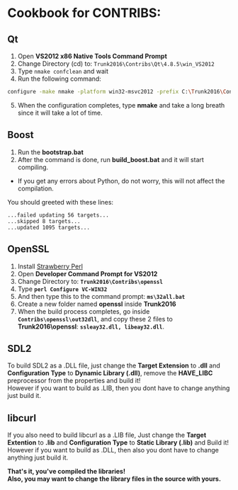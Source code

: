 # Cookbook for CONTRIBS:

## Qt
1. Open **VS2012 x86 Native Tools Command Prompt**
2. Change Directory (cd) to: `Trunk2016\Contribs\Qt\4.8.5\win_VS2012`
3. Type `nmake confclean` and wait
4. Run the following command:
```sh
configure -make nmake -platform win32-msvc2012 -prefix C:\Trunk2016\Contribs\Qt\4.8.5\win_VS2012 -opensource -confirm-license -opengl desktop -nomake examples -nomake tests -webkit -xmlpatterns
```
5. When the configuration completes, type **nmake** and take a long breath since it will take a lot of time.
 
## Boost
1. Run the **bootstrap.bat**
2. After the command is done, run **build_boost.bat** and it will start compiling.

- If you get any errors about Python, do not worry, this will not affect the compilation.

You should greeted with these lines:

```
...failed updating 56 targets...
...skipped 8 targets...
...updated 1095 targets...
```

## OpenSSL
1. Install [Strawberry Perl](https://strawberryperl.com/)
2. Open **Developer Command Prompt for VS2012**
3. Change Directory to: **`Trunk2016\Contribs\openssl`**
4. Type **`perl Configure VC-WIN32`**
5. And then type this to the command prompt: **`ms\32all.bat`**
6. Create a new folder named **openssl** inside **Trunk2016**
7. When the build process completes, go inside **`Contribs\openssl\out32dll`**, and copy these 2 files to **Trunk2016\openssl**: **`ssleay32.dll, libeay32.dll`**.

## SDL2
To build SDL2 as a .DLL file, just change the **Target Extension** to **.dll** and **Configuration Type** to **Dynamic Library (.dll)**, remove the **HAVE_LIBC** preprocessor from the properties and build it!<br>
However if you want to build as .LIB, then you dont have to change anything just build it.

## libcurl
If you also need to build libcurl as a .LIB file, Just change the **Target Extention** to **.lib** and **Configuration Type** to **Static Library (.lib)** and Build it!
However if you want to build as .DLL, then also you dont have to change anything just build it.

**That's it, you've compiled the libraries!**<br>
**Also, you may want to change the library files in the source with yours.**

